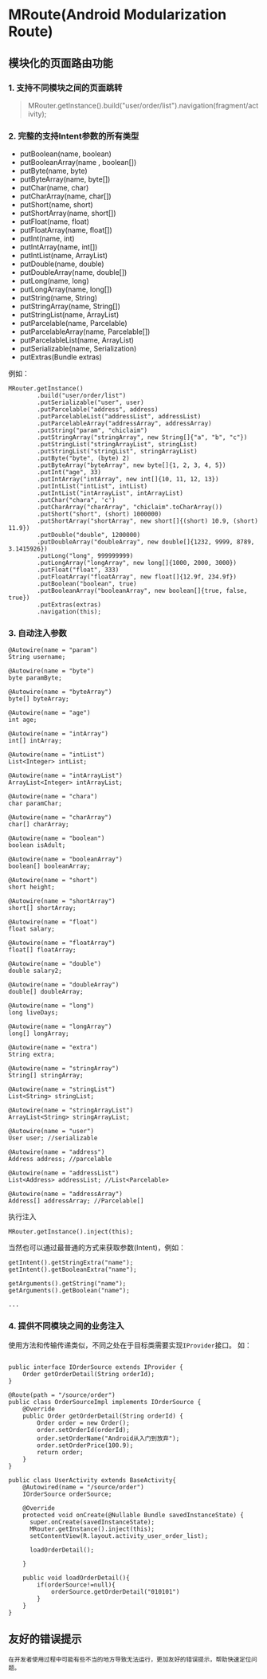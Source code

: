 # MRoute(Android Modularization Route)

## 模块化的页面路由功能

### 1. 支持不同模块之间的页面跳转

> MRouter.getInstance().build("user/order/list").navigation(fragment/activity);

### 2. 完整的支持Intent参数的所有类型
- putBoolean(name, boolean)
- putBooleanArray(name , boolean[])
- putByte(name, byte)
- putByteArray(name, byte[])
- putChar(name, char)
- putCharArray(name, char[])
- putShort(name, short)
- putShortArray(name, short[])
- putFloat(name, float)
- putFloatArray(name, float[])
- putInt(name, int)
- putIntArray(name, int[])
- putIntList(name, ArrayList<Integer>)
- putDouble(name, double)
- putDoubleArray(name, double[])
- putLong(name, long)
- putLongArray(name, long[])
- putString(name, String)
- putStringArray(name, String[])
- putStringList(name, ArrayList<String>)
- putParcelable(name, Parcelable)
- putParcelableArray(name, Parcelable[])
- putParcelableList(name, ArrayList<Parcelable>)
- putSerializable(name, Serialization)
- putExtras(Bundle extras)

例如：

```
MRouter.getInstance()
        .build("user/order/list")
        .putSerializable("user", user)
        .putParcelable("address", address)
        .putParcelableList("addressList", addressList)
        .putParcelableArray("addressArray", addressArray)
        .putString("param", "chiclaim")
        .putStringArray("stringArray", new String[]{"a", "b", "c"})
        .putStringList("stringArrayList", stringList)
        .putStringList("stringList", stringArrayList)
        .putByte("byte", (byte) 2)
        .putByteArray("byteArray", new byte[]{1, 2, 3, 4, 5})
        .putInt("age", 33)
        .putIntArray("intArray", new int[]{10, 11, 12, 13})
        .putIntList("intList", intList)
        .putIntList("intArrayList", intArrayList)
        .putChar("chara", 'c')
        .putCharArray("charArray", "chiclaim".toCharArray())
        .putShort("short", (short) 1000000)
        .putShortArray("shortArray", new short[]{(short) 10.9, (short) 11.9})
        .putDouble("double", 1200000)
        .putDoubleArray("doubleArray", new double[]{1232, 9999, 8789, 3.1415926})
        .putLong("long", 999999999)
        .putLongArray("longArray", new long[]{1000, 2000, 3000})
        .putFloat("float", 333)
        .putFloatArray("floatArray", new float[]{12.9f, 234.9f})
        .putBoolean("boolean", true)
        .putBooleanArray("booleanArray", new boolean[]{true, false, true})
        .putExtras(extras)
        .navigation(this);
```

### 3. 自动注入参数

```
@Autowire(name = "param")
String username;

@Autowire(name = "byte")
byte paramByte;

@Autowire(name = "byteArray")
byte[] byteArray;

@Autowire(name = "age")
int age;

@Autowire(name = "intArray")
int[] intArray;

@Autowire(name = "intList")
List<Integer> intList;

@Autowire(name = "intArrayList")
ArrayList<Integer> intArrayList;

@Autowire(name = "chara")
char paramChar;

@Autowire(name = "charArray")
char[] charArray;

@Autowire(name = "boolean")
boolean isAdult;

@Autowire(name = "booleanArray")
boolean[] booleanArray;

@Autowire(name = "short")
short height;

@Autowire(name = "shortArray")
short[] shortArray;

@Autowire(name = "float")
float salary;

@Autowire(name = "floatArray")
float[] floatArray;

@Autowire(name = "double")
double salary2;

@Autowire(name = "doubleArray")
double[] doubleArray;

@Autowire(name = "long")
long liveDays;

@Autowire(name = "longArray")
long[] longArray;

@Autowire(name = "extra")
String extra;

@Autowire(name = "stringArray")
String[] stringArray;

@Autowire(name = "stringList")
List<String> stringList;

@Autowire(name = "stringArrayList")
ArrayList<String> stringArrayList;

@Autowire(name = "user")
User user; //serializable

@Autowire(name = "address")
Address address; //parcelable

@Autowire(name = "addressList")
List<Address> addressList; //List<Parcelable>

@Autowire(name = "addressArray")
Address[] addressArray; //Parcelable[]
```

执行注入

```
MRouter.getInstance().inject(this);
```


当然也可以通过最普通的方式来获取参数(Intent)，例如：

```
getIntent().getStringExtra("name");
getIntent().getBooleanExtra("name");

getArguments().getString("name");
getArguments().getBoolean("name");

...

```

### 4. 提供不同模块之间的业务注入

使用方法和传输传递类似，不同之处在于目标类需要实现`IProvider`接口。 如：

```

public interface IOrderSource extends IProvider {
    Order getOrderDetail(String orderId);
}

@Route(path = "/source/order")
public class OrderSourceImpl implements IOrderSource {
    @Override
    public Order getOrderDetail(String orderId) {
        Order order = new Order();
        order.setOrderId(orderId);
        order.setOrderName("Android从入门到放弃");
        order.setOrderPrice(100.9);
        return order;
    }
}

public class UserActivity extends BaseActivity{
    @Autowired(name = "/source/order")
    IOrderSource orderSource;

    @Override
    protected void onCreate(@Nullable Bundle savedInstanceState) {
      super.onCreate(savedInstanceState);
      MRouter.getInstance().inject(this);
      setContentView(R.layout.activity_user_order_list);

      loadOrderDetail();

    }

    public void loadOrderDetail(){
        if(orderSource!=null){
            orderSource.getOrderDetail("010101")
        }
    }
}
```


## 友好的错误提示

    在开发者使用过程中可能有些不当的地方导致无法运行，更加友好的错误提示，帮助快速定位问题。

